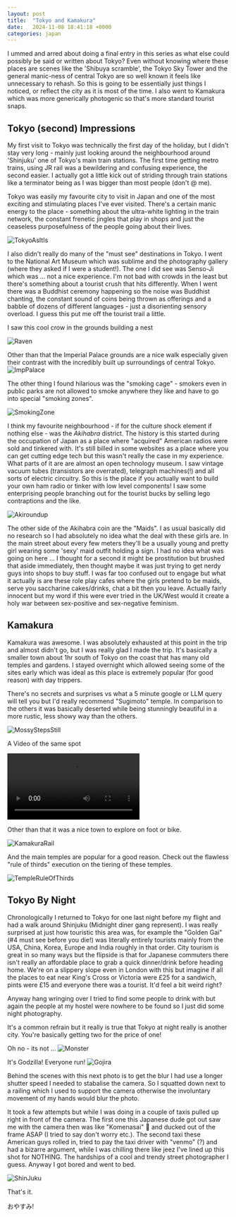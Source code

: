 ```yaml
---
layout: post
title:  "Tokyo and Kamakura"
date:   2024-11-08 18:41:18 +0000
categories: japan
---
```


I ummed and arred about doing a final entry in this series as what else could possibly be said or written about Tokyo? Even without knowing where these places are scenes like the 'Shibuya scramble', the Tokyo Sky Tower and the general manic-ness of central Tokyo are so well known it feels like unnecessary to rehash. So this is going to be essentially just things I noticed, or reflect the city as it is most of the time. I also went to Kamakura which was more generically photogenic so that's more standard tourist snaps. 

## Tokyo (second) Impressions 

My first visit to Tokyo was technically the first day of the holiday, but I didn't stay very long - mainly just looking around the neighbourhood around 'Shinjuku' one of Tokyo's main train stations. The first time getting metro trains, using JR rail was a bewildering and confusing experience, the second easier. 
I actually got a little kick out of striding through train stations like a terminator being as I was bigger than most people (don't @ me). 

Tokyo was easily my favourite city to visit in Japan and one of the most exciting and stimulating places I've ever visited. There's a certain manic energy to the place - something about the ultra-white lighting in the train network, the constant frenetic jingles that play in shops and just the ceaseless purposefulness of the people going about their lives. 

![TokyoAsItIs](https://storage.googleapis.com/images-for-blog-ad4ea432-25af-4ea4-8d4b-58ea84408c68/photo-backups/tokyo-kamakura/tokyo-actual.jpeg)

I also didn't really do many of the "must see" destinations in Tokyo. I went to the National Art Museum which was sublime and the photography gallery (where they asked if I were a student!). The one I did see was Senso-Ji which was ... not a nice experience. 
I'm not bad with crowds in the least but there's something about a tourist crush that hits differently. When I went there was a Buddhist ceremony happening so the noise was Buddhist chanting, the constant sound of coins being thrown as offerings and a babble of dozens of different languages - just a disorienting sensory overload. I guess this put me off the tourist trail a little. 

I saw this cool crow in the grounds building a nest 

![Raven](https://storage.googleapis.com/images-for-blog-ad4ea432-25af-4ea4-8d4b-58ea84408c68/photo-backups/tokyo-kamakura/tokyo-crow.jpeg)

Other than that the Imperial Palace grounds are a nice walk especially given their contrast with the incredibly built up surroundings of central Tokyo. 
![ImpPalace](https://storage.googleapis.com/images-for-blog-ad4ea432-25af-4ea4-8d4b-58ea84408c68/photo-backups/tokyo-kamakura/tokyo-side-bt-side.jpeg)

The other thing I found hilarious was the "smoking cage" - smokers even in public parks are not allowed to smoke anywhere they like and have to go into special "smoking zones". 

![SmokingZone](https://storage.googleapis.com/images-for-blog-ad4ea432-25af-4ea4-8d4b-58ea84408c68/photo-backups/tokyo-kamakura/smoking-cage.jpeg)

I think my favourite neighbourhood - if for the culture shock element if nothing else - was the _Akihabra_ district. The history is this started during the occupation of Japan as a place where "acquired" American radios were sold and tinkered with. 
It's still billed in some websites as a place where you can get cutting edge tech but this wasn't really the case in my experience. What parts of it are are almost an open technology museum. I saw vintage vacuum tubes (transistors are overrated), telegraph machines(!) and all sorts of electric circuitry. So this is the place if you actually want to build your own ham radio or tinker with low level components! I saw some enterprising people branching out for the tourist bucks by selling lego contraptions and the like. 

![Akiroundup](https://storage.googleapis.com/images-for-blog-ad4ea432-25af-4ea4-8d4b-58ea84408c68/photo-backups/tokyo-kamakura/akihabra-lower-res.jpeg)

The other side of the Akihabra coin are the "Maids". I as usual basically did no research so I had absolutely no idea what the deal with these girls are. In the main street about every few meters they'll be a usually young and pretty girl wearing some 'sexy' maid outfit holding a sign. I had no idea what was going on here ... I thought for a second it might be prostitution but brushed that aside immediately, then thought maybe it was just trying to get nerdy guys into shops to buy stuff. 
I was far too confused out to engage but what it actually is are these role play cafes where the girls pretend to be maids, serve you saccharine cakes/drinks, chat a bit then you leave. Actually fairly innocent but my word if this were ever tried in the UK/West would it create a holy war between sex-positive and sex-negative feminism. 

## Kamakura 

Kamakura was awesome. I was absolutely exhausted at this point in the trip and almost didn't go, but I was really glad I made the trip. It's basically a smaller town about 1hr south of Tokyo on the coast that has many old temples and gardens. I stayed overnight which allowed seeing some of the sites early which was ideal as this place is extremely popular (for good reason) with day trippers. 

There's no secrets and surprises vs what a 5 minute google or LLM query will tell you but I'd really recommend "Sugimoto" temple. In comparison to the others it was basically deserted while being stunningly beautiful in a more rustic, less showy way than the others. 

![MossyStepsStill](https://storage.googleapis.com/images-for-blog-ad4ea432-25af-4ea4-8d4b-58ea84408c68/photo-backups/tokyo-kamakura/mossy-steps.jpeg)

A Video of the same spot

![MossyVideo](https://storage.googleapis.com/images-for-blog-ad4ea432-25af-4ea4-8d4b-58ea84408c68/photo-backups/tokyo-kamakura/mossy-steps.mov)

Other than that it was a nice town to explore on foot or bike. 

![KamakuraRail](https://storage.googleapis.com/images-for-blog-ad4ea432-25af-4ea4-8d4b-58ea84408c68/photo-backups/tokyo-kamakura/kamakura-rail.jpeg)

And the main temples are popular for a good reason. Check out the flawless "rule of thirds" execution on the tiering of these temples. 

![TempleRuleOfThirds](https://storage.googleapis.com/images-for-blog-ad4ea432-25af-4ea4-8d4b-58ea84408c68/photo-backups/tokyo-kamakura/kamajura-temples.jpeg)

## Tokyo By Night

Chronologically I returned to Tokyo for one last night before my flight and had a walk around Shinjuku (Midnight diner gang represent). I was really surprised at just how touristic this area was, for example the "Golden Gai" (#4 must see before you die!) was literally entirely tourists mainly from the USA, China, Korea, Europe and India roughly in that order. 
City tourism is great in so many ways but the flipside is that for Japanese commuters there isn't really an affordable place to grab a quick dinner/drink before heading home. We're on a slippery slope even in London with this but imagine if all the places to eat near King's Cross or Victoria were £25 for a sandwich, pints were £15 and everyone there was a tourist. It'd feel a bit weird right? 

Anyway hang wringing over I tried to find some people to drink with but again the people at my hostel were nowhere to be found so I just did some night photography.

It's a common refrain but it really is true that Tokyo at night really is another city. You're basically getting two for the price of one!

Oh no - its not ... 
![Monster](https://storage.googleapis.com/images-for-blog-ad4ea432-25af-4ea4-8d4b-58ea84408c68/photo-backups/tokyo-kamakura/whats-that.jpeg)

It's Godzilla! Everyone run! 
![Gojira](https://storage.googleapis.com/images-for-blog-ad4ea432-25af-4ea4-8d4b-58ea84408c68/photo-backups/tokyo-kamakura/gojira.jpeg)

Behind the scenes with this next photo is to get the blur I had use a longer shutter speed I needed to stabalise the camera. So I squatted down next to a railing which I used to support the camera otherwise the involuntary movement of my hands would blur the photo. 

It took a few attempts but while I was doing in a couple of taxis pulled up right in front of the camera. The first one this Japanese dude got out saw me with the camera then was like "Komenasai" 🙏 and ducked out of the frame ASAP (I tried to say don't worry etc.). The second taxi these American guys rolled in, tried to pay the taxi driver with "venmo" (?) and had a bizarre argument, while I was chilling there like jeez I've lined up this shot for NOTHING. The hardships of a cool and trendy street photographer I guess. Anyway I got bored and went to bed. 

![ShinJuku](https://storage.googleapis.com/images-for-blog-ad4ea432-25af-4ea4-8d4b-58ea84408c68/photo-backups/tokyo-kamakura/shinjuku.jpeg)

That's it. 

おやすみ! 